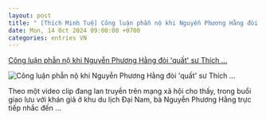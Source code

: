 ```yaml
---
layout: post
title: " [Thích Minh Tuệ] Công luận phẫn nộ khi Nguyễn Phương Hằng đòi 'quất' sư Thích ..."
date: Mon, 14 Oct 2024 09:00:00 +0700
categories: entries VN
---
```

[Công luận phẫn nộ khi Nguyễn Phương Hằng đòi 'quất' sư Thích ...](https://www.nguoi-viet.com/viet-nam/cong-luan-phan-no-khi-nguyen-phuong-hang-doi-quat-su-thich-minh-tue/)

![Công luận phẫn nộ khi Nguyễn Phương Hằng đòi 'quất' sư Thích ...](https://www.nguoi-viet.com/wp-content/uploads/2024/10/VN-Nguyen-phuong-hang-minh-tue-1.jpg)

Theo một video clip đang lan truyền trên mạng xã hội cho thấy, trong buổi giao lưu với khán giả ở khu du lịch Đại Nam, bà Nguyễn Phương Hằng trực tiếp nhắc đến ...

